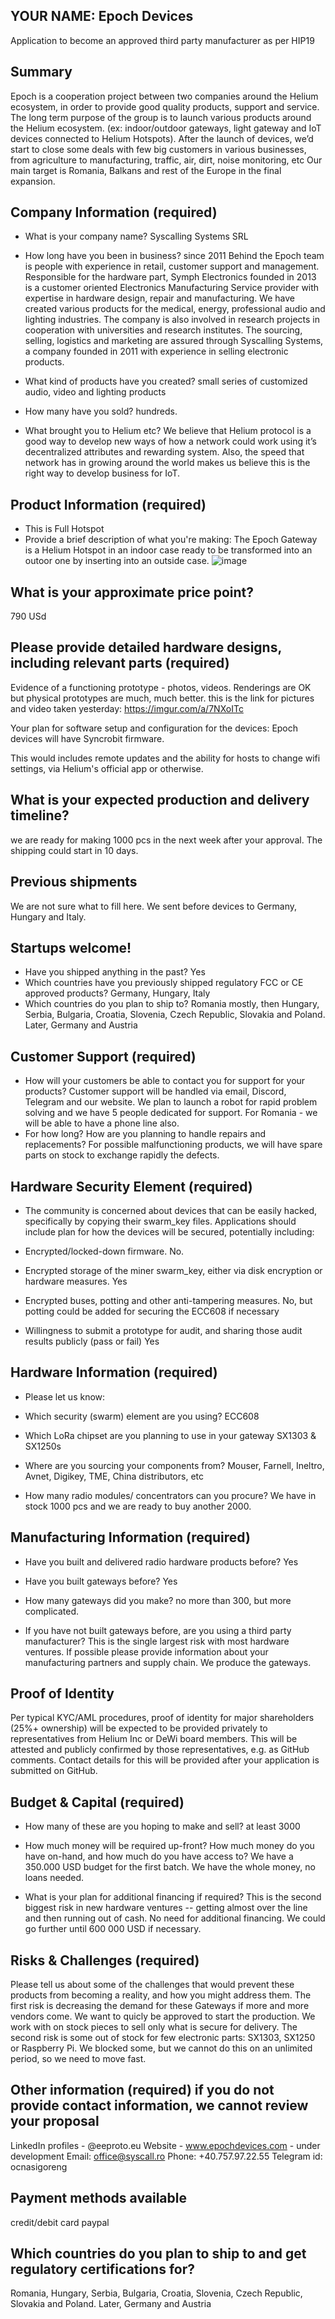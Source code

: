 ## YOUR NAME: Epoch Devices

Application to become an approved third party manufacturer as per HIP19
## Summary
Epoch is a cooperation project between two companies around the Helium ecosystem, in order to provide good quality products, support and service.   
The long term purpose of the group is to launch various products around the Helium ecosystem. (ex: indoor/outdoor gateways, light gateway and IoT devices connected to Helium Hotspots). After the launch of devices, we’d start to close some deals with few big customers in various businesses, from agriculture to manufacturing, traffic, air, dirt, noise monitoring, etc
Our main target is Romania, Balkans and rest of the Europe in the final expansion.


## Company Information (required)
* What is your company name?
Syscalling Systems SRL

* How long have you been in business?
since 2011
Behind the Epoch team is people with experience in retail, customer support and management. Responsible for the hardware part, Symph Electronics founded in 2013 is a customer oriented Electronics Manufacturing Service provider with expertise in hardware design, repair and manufacturing. We have created various products for the medical, energy, professional audio and lighting industries. The company is also involved in research projects in cooperation with universities and research institutes. 
The sourcing, selling, logistics and marketing are assured through Syscalling Systems, a company founded in 2011 with experience in selling electronic products.


* What kind of products have you created?
small series of customized audio, video and lighting products

* How many have you sold?
hundreds.

* What brought you to Helium etc?
We believe that Helium protocol is a good way to develop new ways of how a network could work using it’s decentralized attributes and rewarding system. Also, the speed that network has in growing around the world makes us believe this is the right way to develop business for IoT.


## Product Information (required)
* This is Full Hotspot
* Provide a brief description of what you're making:
The Epoch Gateway is a Helium Hotspot in an indoor case ready to be transformed into an outoor one by inserting into an outside case.
![image](https://user-images.githubusercontent.com/48658099/136658537-70bc91e0-8fe7-4a2f-b007-449c40b0bcf7.png)


## What is your approximate price point? 
790 USd

## Please provide detailed hardware designs, including relevant parts (required)
Evidence of a functioning prototype - photos, videos. Renderings are OK but physical prototypes are much, much better.
this is the link for pictures and video taken yesterday: https://imgur.com/a/7NXoITc

Your plan for software setup and configuration for the devices: 
Epoch devices will have Syncrobit firmware.

This would includes remote updates and the ability for hosts to change wifi settings, via Helium's official app or otherwise. 

## What is your expected production and delivery timeline?
we are ready for making 1000 pcs in the next week after your approval. The shipping could start in 10 days.

## Previous shipments
We are not sure what to fill here. We sent before devices to Germany, Hungary and Italy.

## Startups welcome! 
* Have you shipped anything in the past? 
Yes
* Which countries have you previously shipped regulatory FCC or CE approved products?
Germany, Hungary, Italy
* Which countries do you plan to ship to?
Romania mostly, then Hungary, Serbia, Bulgaria, Croatia, Slovenia, Czech Republic, Slovakia and Poland. Later, Germany and Austria

## Customer Support (required)
* How will your customers be able to contact you for support for your products?
Customer support will be handled via email, Discord, Telegram and our website. We plan to launch a robot for rapid problem solving and we have 5 people dedicated for support. For Romania - we will be able to have a phone line also.
* For how long? How are you planning to handle repairs and replacements?
For possible malfunctioning products, we will have spare parts on stock to exchange rapidly the defects.


## Hardware Security Element (required)
* The community is concerned about devices that can be easily hacked, specifically by copying their swarm_key files. Applications should include plan for how the devices will be secured, potentially including:

* Encrypted/locked-down firmware.
No.
* Encrypted storage of the miner swarm_key, either via disk encryption or hardware measures. 
Yes
* Encrypted buses, potting and other anti-tampering measures.
No, but potting could be added for securing the ECC608 if necessary

* Willingness to submit a prototype for audit, and sharing those audit results publicly (pass or fail) 
Yes

## Hardware Information (required)
* Please let us know:

* Which security (swarm) element are you using? 
ECC608
* Which LoRa chipset are you planning to use in your gateway
SX1303 & SX1250s

* Where are you sourcing your components from?
Mouser, Farnell, Ineltro, Avnet, Digikey, TME, China distributors, etc

* How many radio modules/ concentrators can you procure?
We have in stock 1000 pcs and we are ready to buy another 2000.

## Manufacturing Information (required)
* Have you built and delivered radio hardware products before?
Yes
* Have you built gateways before?
Yes
* How many gateways did you make?
no more than 300, but more complicated.

* If you have not built gateways before, are you using a third party manufacturer? This is the single largest risk with most hardware ventures. If possible please provide information about your manufacturing partners and supply chain.
We produce the gateways.

## Proof of Identity
Per typical KYC/AML procedures, proof of identity for major shareholders (25%+ ownership) will be expected to be provided privately to representatives from Helium Inc or DeWi board members. This will be attested and publicly confirmed by those representatives, e.g. as GitHub comments.
Contact details for this will be provided after your application is submitted on GitHub. 

## Budget & Capital (required)
* How many of these are you hoping to make and sell?
at least 3000
* How much money will be required up-front? How much money do you have on-hand, and how much do you have access to? 
We have a 350.000 USD budget for the first batch. We have the whole money, no loans needed.

* What is your plan for additional financing if required? This is the second biggest risk in new hardware ventures -- getting almost over the line and then running out of cash.
No need for additional financing. We could go further until 600 000 USD if necessary.

## Risks & Challenges (required)
Please tell us about some of the challenges that would prevent these products from becoming a reality, and how you might address them.
The first risk is decreasing the demand for these Gateways if more and more vendors come. We want to quicly be approved to start the production. We work with on stock pieces to sell only what is secure for delivery.
The second risk is some out of stock for few electronic parts: SX1303, SX1250 or Raspberry Pi. We blocked some, but we cannot do this on an unlimited period, so we need to move fast.

## Other information (required) if you do not provide contact information, we cannot review your proposal
LinkedIn profiles - @eeproto.eu
Website - www.epochdevices.com - under development
Email: office@syscall.ro
Phone: +40.757.97.22.55
Telegram id: ocnasigoreng

## Payment methods available
credit/debit card
paypal

## Which countries do you plan to ship to and get regulatory certifications for?
Romania, Hungary, Serbia, Bulgaria, Croatia, Slovenia, Czech Republic, Slovakia and Poland. Later, Germany and Austria


